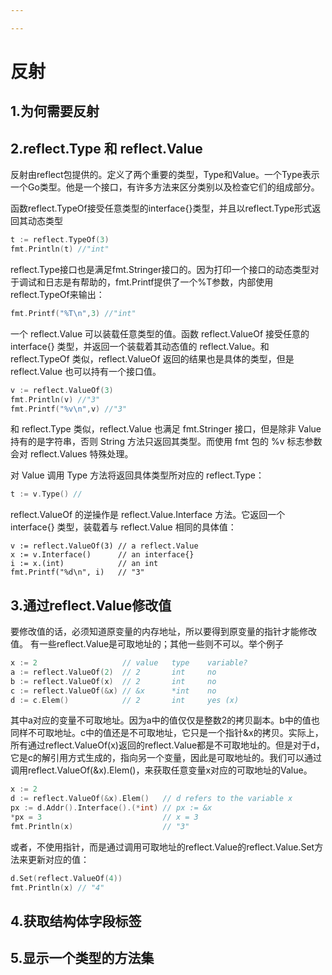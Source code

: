 ```yaml
---

---
```


# 反射

## 1.为何需要反射

## 2.reflect.Type 和 reflect.Value
反射由reflect包提供的。定义了两个重要的类型，Type和Value。一个Type表示一个Go类型。他是一个接口，有许多方法来区分类别以及检查它们的组成部分。


函数reflect.TypeOf接受任意类型的interface{}类型，并且以reflect.Type形式返回其动态类型
```go
t := reflect.TypeOf(3) 
fmt.Println(t) //"int"
```
reflect.Type接口也是满足fmt.Stringer接口的。因为打印一个接口的动态类型对于调试和日志是有帮助的，fmt.Printf提供了一个%T参数，内部使用reflect.TypeOf来输出：
```go
fmt.Printf("%T\n",3) //"int"
```

一个 reflect.Value 可以装载任意类型的值。函数 reflect.ValueOf 接受任意的 interface{} 类型，并返回一个装载着其动态值的 reflect.Value。和 reflect.TypeOf 类似，reflect.ValueOf 返回的结果也是具体的类型，但是 reflect.Value 也可以持有一个接口值。
```go
v := reflect.ValueOf(3)
fmt.Println(v) //"3"
fmt.Printf("%v\n",v) //"3"
```
和 reflect.Type 类似，reflect.Value 也满足 fmt.Stringer 接口，但是除非 Value 持有的是字符串，否则 String 方法只返回其类型。而使用 fmt 包的 %v 标志参数会对 reflect.Values 特殊处理。

对 Value 调用 Type 方法将返回具体类型所对应的 reflect.Type：
```go
t := v.Type() //

```
reflect.ValueOf 的逆操作是 reflect.Value.Interface 方法。它返回一个 interface{} 类型，装载着与 reflect.Value 相同的具体值：
```
v := reflect.ValueOf(3) // a reflect.Value
x := v.Interface()      // an interface{}
i := x.(int)            // an int
fmt.Printf("%d\n", i)   // "3"
```
## 3.通过reflect.Value修改值
要修改值的话，必须知道原变量的内存地址，所以要得到原变量的指针才能修改值。
有一些reflect.Value是可取地址的；其他一些则不可以。举个例子
```go
x := 2                   // value   type    variable?
a := reflect.ValueOf(2)  // 2       int     no
b := reflect.ValueOf(x)  // 2       int     no
c := reflect.ValueOf(&x) // &x      *int    no
d := c.Elem()            // 2       int     yes (x)
```
其中a对应的变量不可取地址。因为a中的值仅仅是整数2的拷贝副本。b中的值也同样不可取地址。c中的值还是不可取地址，它只是一个指针&x的拷贝。实际上，所有通过reflect.ValueOf(x)返回的reflect.Value都是不可取地址的。但是对于d，它是c的解引用方式生成的，指向另一个变量，因此是可取地址的。我们可以通过调用reflect.ValueOf(&x).Elem()，来获取任意变量x对应的可取地址的Value。
```go
x := 2
d := reflect.ValueOf(&x).Elem()   // d refers to the variable x
px := d.Addr().Interface().(*int) // px := &x
*px = 3                           // x = 3
fmt.Println(x)                    // "3"
```
或者，不使用指针，而是通过调用可取地址的reflect.Value的reflect.Value.Set方法来更新对应的值：
```go
d.Set(reflect.ValueOf(4))
fmt.Println(x) // "4"
```

## 4.获取结构体字段标签

## 5.显示一个类型的方法集
